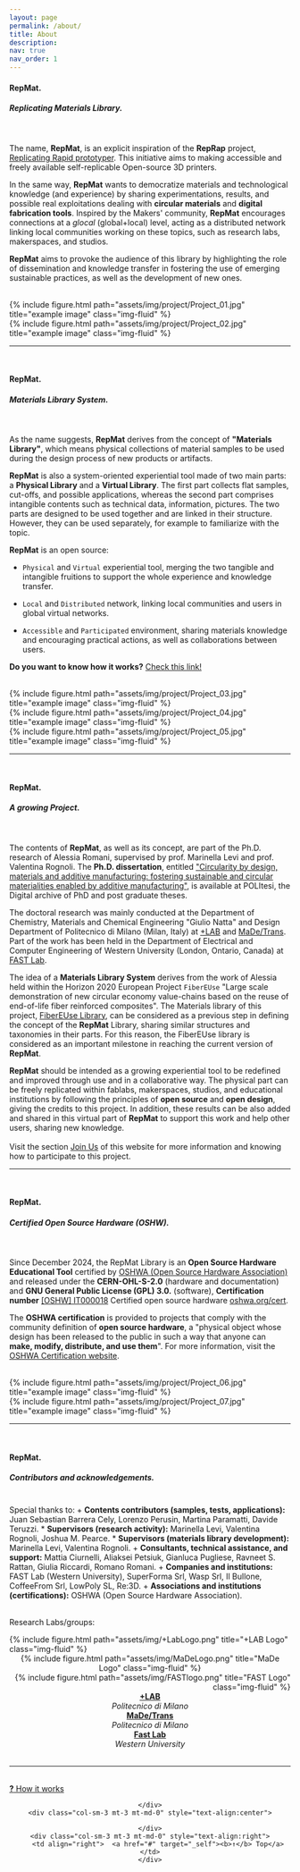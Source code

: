 ```yaml
---
layout: page
permalink: /about/
title: About
description:
nav: true
nav_order: 1
---
```


<h4>RepMat.</h4>
<h5><i><b>Rep</b>licating <b>Mat</b>erials Library.</i></h5>
<br>

The name, <strong>RepMat</strong>, is an explicit inspiration of the <strong>RepRap</strong> project, [Replicating Rapid prototyper](https://reprap.org/wiki/RepRap). This initiative aims to making accessible and freely available self-replicable Open-source 3D printers.

In the same way, <strong>RepMat</strong> wants to democratize materials and technological knowledge (and experience) by sharing experimentations, results, and possible real exploitations dealing with <strong>circular materials</strong> and <strong>digital fabrication tools</strong>. Inspired by the Makers' community, <strong>RepMat</strong> encourages connections at a <i>glocal</i> (global+local) level, acting as a distributed network linking local communities working on these topics, such as research labs, makerspaces, and studios.

<strong>RepMat</strong> aims to provoke the audience of this library by highlighting the role of dissemination and knowledge transfer in fostering the use of emerging sustainable practices, as well as the development of new ones.

<br>
<div class="row justify-content-sm-center">
<div class="col-sm-4 mt-3 mt-md-0">
      {% include figure.html path="assets/img/project/Project_01.jpg" title="example image" class="img-fluid" %}
    </div>
<div class="col-sm-8 mt-3 mt-md-0">
        {% include figure.html path="assets/img/project/Project_02.jpg" title="example image" class="img-fluid" %}
    </div>
</div>
<hr>

<br>
<h4>RepMat.</h4>
<h5><i>Materials Library <b>System</b>.</i></h5>
<br>

As the name suggests, <strong>RepMat</strong> derives from the concept of <strong>"Materials Library"</strong>, which means physical collections of material samples to be used during the design process of new products or artifacts.

<strong>RepMat</strong> is also a system-oriented experiential tool made of two main parts: a <strong>Physical Library</strong> and a <strong>Virtual Library</strong>. The first part collects flat samples, cut-offs, and possible applications, whereas the second part comprises intangible contents such as technical data, information, pictures. The two parts are designed to be used together and are linked in their structure. However, they can be used separately, for example to familiarize with the topic.

<b>RepMat</b> is an open source:
* `Physical` and `Virtual` experiential tool, merging the two tangible and intangible fruitions to support the whole experience and knowledge transfer.
- `Local` and `Distributed` network, linking local  communities and users in global virtual networks.
+ `Accessible` and `Participated` environment, sharing materials knowledge and encouraging practical actions, as well as collaborations between users.

<strong>Do you want to know how it works?</strong> <a href="/howitworks/" target="_self">Check this link!</a>

<br>
<div class="row">
    <div class="col-sm mt-3 mt-md-0">
        {% include figure.html path="assets/img/project/Project_03.jpg" title="example image" class="img-fluid" %}
    </div>
    <div class="col-sm mt-3 mt-md-0">
        {% include figure.html path="assets/img/project/Project_04.jpg" title="example image" class="img-fluid" %}
    </div>
    <div class="col-sm mt-3 mt-md-0">
        {% include figure.html path="assets/img/project/Project_05.jpg" title="example image" class="img-fluid" %}
    </div>
</div>
<hr>

<br>
<h4>RepMat.</h4>
<h5><i>A growing <b>Project</b>.</i></h5>
<br>

The contents of <strong>RepMat</strong>, as well as its concept, are part of the Ph.D. research of Alessia Romani, supervised by prof. Marinella Levi and prof. Valentina Rognoli. The <b>Ph.D. dissertation</b>, entitled <a href="https://www.politesi.polimi.it/handle/10589/217101">"Circularity by design, materials and additive manufacturing: fostering sustainable and circular materialities enabled by additive manufacturing"</a>, is available at POLItesi, the Digital archive of PhD and post graduate theses.

The doctoral research was mainly conducted at the Department of Chemistry, Materials and Chemical Engineering "Giulio Natta" and Design Department of Politecnico di Milano (Milan, Italy) at [+LAB](piulab.it) and [MaDe/Trans](https://www.linkedin.com/company/materials-for-transitions-polimi/?originalSubdomain=it). Part of the work has been held in the Department of Electrical and Computer Engineering of Western University (London, Ontario, Canada) at [FAST Lab](https://www.appropedia.org/Category:FAST).

The idea of a <strong>Materials Library System</strong> derives from the work of Alessia held within the Horizon 2020 European Project `FiberEUse` "Large scale demonstration of new circular economy value-chains based on the reuse of end-of-life fiber reinforced composites". The Materials library of this project, [FiberEUse Library](https://fibereuselibrary.com/), can be considered as a previous step in defining the concept of the <strong>RepMat</strong> Library, sharing similar structures and taxonomies in their parts. For this reason, the FiberEUse library is considered as an important milestone in reaching the current version of <strong>RepMat</strong>.

<strong>RepMat</strong> should be intended as a growing experiential tool to be redefined and improved through use and in a collaborative way. The physical part can be freely replicated within fablabs, makerspaces, studios, and educational institutions by following the principles of <strong>open source</strong> and <strong>open design</strong>, giving the credits to this project. In addition, these results can be also added and shared in this virtual part of <strong>RepMat</strong> to support this work and help other users, sharing new knowledge.
<br><br>
Visit the section [Join Us](joinus/) of this website for more information and knowing how to participate to this project.

<hr>

<br>
<h4>RepMat.</h4>
<h5><i>Certified <b>Open Source Hardware</b> (OSHW).</i></h5>
<br>

Since December 2024, the RepMat Library is an <strong>Open Source Hardware Educational Tool</strong> certified by <a href="">OSHWA (Open Source Hardware Association)</a> and released under the <strong>CERN-OHL-S-2.0</strong> (hardware and documentation) and <strong>GNU General Public License (GPL) 3.0.</strong> (software), <strong>Certification number</strong> <a href="https://certification.oshwa.org/it000018.html">[OSHW] IT000018</a> Certified open source hardware <a href="oshwa.org/cert"> oshwa.org/cert</a>.

The <strong>OSHWA certification</strong> is provided to projects that comply with the community definition of <strong>open source hardware</strong>, a "physical object whose design has been released to the public in such a way that anyone can <strong>make, modify, distribute, and use them</strong>". For more information, visit the <a href="https://certification.oshwa.org/basics.html">OSHWA Certification website</a>.

<br>
<div class="row justify-content-sm-center">
<div class="col-sm-8 mt-3 mt-md-0">
        {% include figure.html path="assets/img/project/Project_06.jpg" title="example image" class="img-fluid" %}
    </div>
    <div class="col-sm-4 mt-3 mt-md-0">
      {% include figure.html path="assets/img/project/Project_07.jpg" title="example image" class="img-fluid" %}
    </div>
</div>
<hr>

<br>
<h4>RepMat.</h4>
<h5><i>Contributors and acknowledgements.</i></h5>

<br>
Special thanks to:
+ <b>Contents contributors (samples, tests, applications):</b> Juan Sebastian Barrera Cely, Lorenzo Perusin, Martina Paramatti, Davide Teruzzi.
* <b>Supervisors (research activity):</b> Marinella Levi, Valentina Rognoli, Joshua M. Pearce.
* <b>Supervisors (materials library development):</b> Marinella Levi, Valentina Rognoli.
+ <b>Consultants, technical assistance, and support:</b> Mattia Ciurnelli, Aliaksei Petsiuk, Gianluca Pugliese, Ravneet S. Rattan, Giulia Riccardi, Romano Romani.
+ <b>Companies and institutions:</b> FAST Lab (Western University), SuperForma Srl, Wasp Srl, Il Bullone, CoffeeFrom Srl, LowPoly SL, Re:3D.
+ <b>Associations and institutions (certifications):</b> OSHWA (Open Source Hardware Association).

<br>Research Labs/groups:
<br>
<div class="row justify-content-center align-items-center">
    <div class="col-sm-3 mt-3 mt-md-0" style="text-align:left">
    {% include figure.html path="assets/img/+LabLogo.png" title="+LAB Logo" class="img-fluid" %}
    </div>
    <div class="col-sm-1 mt-3 mt-md-0" style="text-align:left">
    </div>
    <div class="col-sm-3 mt-3 mt-md-0" style="text-align:center">
    {% include figure.html path="assets/img/MaDeLogo.png" title="MaDe Logo" class="img-fluid" %}
    </div>
    <div class="col-sm-1 mt-3 mt-md-0" style="text-align:left">
    </div>
    <div class="col-sm-3 mt-3 mt-md-0" style="text-align:right">
    {% include figure.html path="assets/img/FASTlogo.png" title="FAST Logo" class="img-fluid" %}
    </div>
</div>
<div class="row justify-content-sm-center">
    <div class="col-sm-3 mt-3 mt-md-0" style="text-align:center">
    <b><a href="piulab.it">+LAB</a></b>
    <br><i>Politecnico di Milano</i>
    </div>
    <div class="col-sm-1 mt-3 mt-md-0" style="text-align:left">
    </div>
    <div class="col-sm-3 mt-3 mt-md-0" style="text-align:center">
    <b><a href="https://www.linkedin.com/company/materials-for-transitions-polimi/?originalSubdomain=it">MaDe/Trans</a></b>
    <br><i>Politecnico di Milano</i>
    </div>
    <div class="col-sm-1 mt-3 mt-md-0" style="text-align:left">
    </div>
    <div class="col-sm-3 mt-3 mt-md-0" style="text-align:center">
    <b><a href="https://www.appropedia.org/FAST">Fast Lab</a></b>
    <br><i>Western University</i>
    </div>
</div>

<br>
<hr>

<br>
<div class="row justify-content-sm-center">
    <div class="col-sm-3 mt-3 mt-md-0" style="text-align:left">
    <a href="/howitworks/" target="_self"><b>?</b> How it works</a></div>
    <div class="col-sm-3 mt-3 mt-md-0" style="text-align:center">

    </div>
    <div class="col-sm-3 mt-3 mt-md-0" style="text-align:center">

    </div>
    <div class="col-sm-3 mt-3 mt-md-0" style="text-align:right">
        <td align="right">  <a href="#" target="_self"><b>↑</b> Top</a></td>
    </div>
</div>
